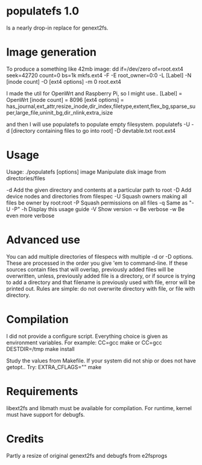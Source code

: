 populatefs 1.0
==========

Is a nearly drop-in replace for genext2fs.

Image generation
================
To produce a something like 42mb image:
dd if=/dev/zero of=root.ext4 seek=42720 count=0 bs=1k
mkfs.ext4 -F -E root_owner=0:0 -L [Label] -N [inode count] -O [ext4 options] -m 0 root.ext4

I made the util for OpenWrt and Raspberry Pi, so I might use..
[Label] = OpenWrt
[inode count] = 8096
[ext4 options] = has_journal,ext_attr,resize_inode,dir_index,filetype,extent,flex_bg,sparse_super,large_file,uninit_bg,dir_nlink,extra_isize

and then I will use populatefs to populate empty filesystem.
populatefs -U -d [directory containing files to go into root] -D devtable.txt root.ext4

Usage
=====
Usage: ./populatefs [options] image
Manipulate disk image from directories/files

 -d <directory>   Add the given directory and contents at a particular path to root
 -D <file>        Add device nodes and directories from filespec
 -U               Squash owners making all files be owner by root:root
 -P               Squash permissions on all files
 -q               Same as "-U -P"
 -h               Display this usage guide
 -V               Show version
 -v               Be verbose
 -w               Be even more verbose
 
Advanced use
============
You can add multiple directories of filespecs with multiple -d or -D options. These are processed in the order you give 'em to command-line. If these sources contain files that will overlap, previously added files will be overwritten, unless, previously added file is a directory, or if source is trying to add a directory and that filename is previously used with file, error will be printed out. Rules are simple: do not overwrite directory with file, or file with directory.

Compilation
===========
I did not provide a configure script. Everything choice is given as environment variables. For example:
CC=gcc make
or
CC=gcc DESTDIR=/tmp make install

Study the values from Makefile.
If your system did not ship or does not have getopt.. Try:
EXTRA_CFLAGS="" make

Requirements
============
libext2fs and libmath must be available for compilation.
For runtime, kernel must have support for debugfs.

Credits
=======
Partly a resize of original genext2fs and debugfs from e2fsprogs
